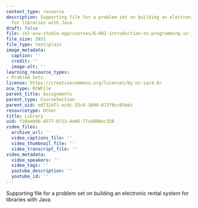 ```yaml
---
content_type: resource
description: Supporting file for a problem set on building an electronic rental system
  for libraries with Java.
draft: false
file: /ol-ocw-studio-app/courses/6-092-introduction-to-programming-in-java-january-iap-2010/f38aeb9bd577b7134e0677c6808ec320_Library.java
file_size: 2031
file_type: text/plain
image_metadata:
  caption: ''
  credit: ''
  image-alt: ''
learning_resource_types:
- Problem Sets
license: https://creativecommons.org/licenses/by-nc-sa/4.0/
ocw_type: OCWFile
parent_title: Assignments
parent_type: CourseSection
parent_uid: ed732d71-ecdc-33c4-3b00-672f8cc05ebc
resourcetype: Other
title: Library
uid: f38aeb9b-d577-b713-4e06-77c6808ec320
video_files:
  archive_url: ''
  video_captions_file: ''
  video_thumbnail_file: ''
  video_transcript_file: ''
video_metadata:
  video_speakers: ''
  video_tags: ''
  youtube_description: ''
  youtube_id: ''
---
```

Supporting file for a problem set on building an electronic rental system for libraries with Java.